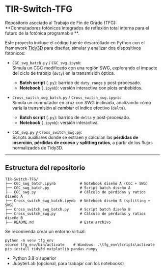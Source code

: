 # TIR-Switch-TFG

Repositorio asociado al Trabajo de Fin de Grado (TFG):  
**Conmutadores fotónicos integrados de reflexión total interna para el futuro de la fotónica programable **.

Este proyecto incluye el código fuente desarrollado en Python con el framework [Tidy3D](https://www.flexcompute.com/tidy3d/) para diseñar, simular y analizar dos dispositivos fotónicos:

- `CGC_swg_batch.py` / `CGC_swg.ipynb`:  
  Simula un CGC modificado con una región SWG, explorando el impacto del ciclo de trabajo (`duty`) en la transmisión óptica.  
  - **Batch script** (`.py`): barrido de `duty_range` y post-procesado.  
  - **Notebook** (`.ipynb`): versión interactiva con plots embebidos.

- `Cross_switch_swg_batch.py` / `Cross_switch_swg.ipynb`:  
  Simula un conmutador en cruz con SWG inclinada, analizando cómo varía la transmisión al cambiar el índice efectivo (`delta`).  
  - **Batch script** (`.py`): barrido de `delta` y post-procesado.  
  - **Notebook** (`.ipynb`): versión interactiva.

- `CGC_swg.py` y `Cross_switch_swg.py`:  
  Scripts auxiliares donde se extraen y calculan las **pérdidas de inserción**, **pérdidas de exceso** y **splitting ratios**, a partir de los flujos normalizados de Tidy3D.

---

## Estructura del repositorio

```plain
TIR-Switch-TFG/
├── CGC_swg_batch.ipynb           # Notebook diseño A (CGC + SWG)
├── CGC_swg_batch.py              # Script batch diseño A
├── CGC_swg.py                    # Cálculo de pérdidas y ratios diseño A
├── Cross_switch_swg_batch.ipynb  # Notebook diseño B (splitting + SWG)
├── Cross_switch_swg_batch.py     # Script batch diseño B
├── Cross_switch_swg.py           # Cálculo de pérdidas y ratios diseño B
├── README.md                     # Este archivo
```

Se recomienda crear un entorno virtual:

```
python -m venv tfg_env
source tfg_env/bin/activate    # Windows: .\tfg_env\Scripts\activate
pip install tidy3d matplotlib pandas numpy
```

* Python 3.8 o superior
* JupyterLab (opcional, para trabajar con los notebooks)
